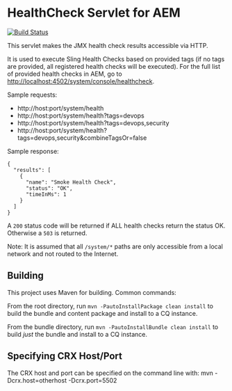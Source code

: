 # HealthCheck Servlet for AEM

[![Build Status](https://travis-ci.org/shinesolutions/aem-healthcheck.svg?branch=master)](https://travis-ci.org/shinesolutions/aem-healthcheck)

This servlet makes the JMX health check results accessible via HTTP.

It is used to execute Sling Health Checks based on provided tags (if no tags are provided, all registered health checks will be executed).
For the full list of provided health checks in AEM, go to [http://localhost:4502/system/console/healthcheck](http://localhost:4502/system/console/healthcheck).

Sample requests:
 * http://host:port/system/health
 * http://host:port/system/health?tags=devops
 * http://host:port/system/health?tags=devops,security
 * http://host:port/system/health?tags=devops,security&combineTagsOr=false

Sample response:
```
{
  "results": [
    {
      "name": "Smoke Health Check",
      "status": "OK",
      "timeInMs": 1
    }
  ]
}
```

A `200` status code will be returned if ALL health checks return the status OK. Otherwise a `503` is returned.

Note: It is assumed that all `/system/*` paths are only accessible from a local network and not routed to the Internet.

## Building

This project uses Maven for building. Common commands:

From the root directory, run ``mvn -PautoInstallPackage clean install`` to build the bundle and content package and install to a CQ instance.

From the bundle directory, run ``mvn -PautoInstallBundle clean install`` to build *just* the bundle and install to a CQ instance.

## Specifying CRX Host/Port

The CRX host and port can be specified on the command line with:
mvn -Dcrx.host=otherhost -Dcrx.port=5502 <goals>


